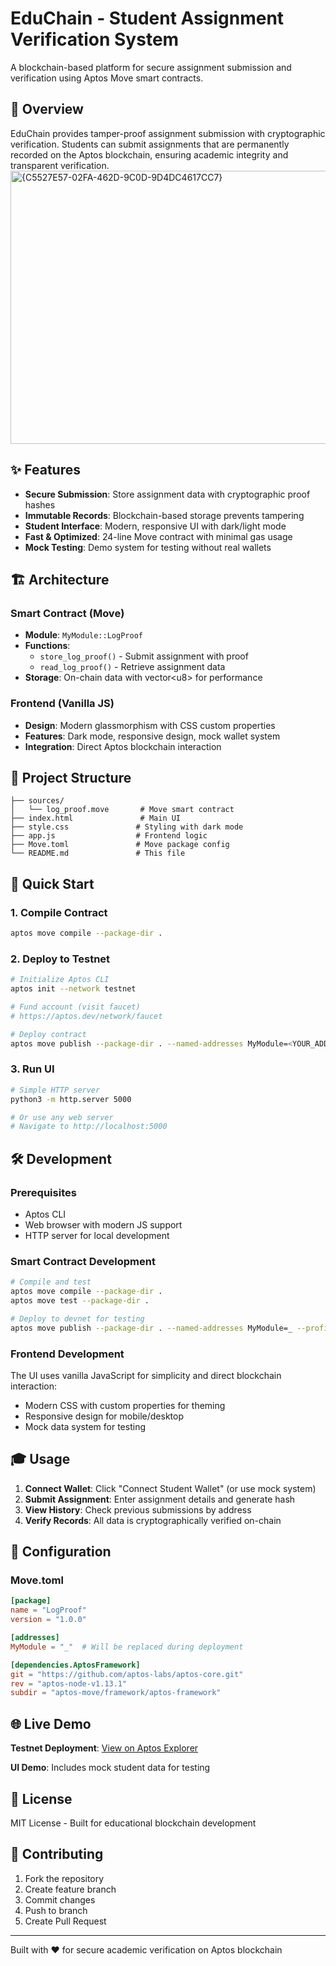 # EduChain - Student Assignment Verification System

A blockchain-based platform for secure assignment submission and verification using Aptos Move smart contracts.

## 🎯 Overview

EduChain provides tamper-proof assignment submission with cryptographic verification. Students can submit assignments that are permanently recorded on the Aptos blockchain, ensuring academic integrity and transparent verification.
<img width="562" height="437" alt="{C5527E57-02FA-462D-9C0D-9D4DC4617CC7}" src="https://github.com/user-attachments/assets/de00f175-ff9a-4d20-837a-3836cfe848fd" />


## ✨ Features

- **Secure Submission**: Store assignment data with cryptographic proof hashes
- **Immutable Records**: Blockchain-based storage prevents tampering
- **Student Interface**: Modern, responsive UI with dark/light mode
- **Fast & Optimized**: 24-line Move contract with minimal gas usage
- **Mock Testing**: Demo system for testing without real wallets

## 🏗️ Architecture

### Smart Contract (Move)
- **Module**: `MyModule::LogProof`
- **Functions**: 
  - `store_log_proof()` - Submit assignment with proof
  - `read_log_proof()` - Retrieve assignment data
- **Storage**: On-chain data with vector&lt;u8&gt; for performance

### Frontend (Vanilla JS)
- **Design**: Modern glassmorphism with CSS custom properties
- **Features**: Dark mode, responsive design, mock wallet system
- **Integration**: Direct Aptos blockchain interaction

## 📁 Project Structure

```
├── sources/
│   └── log_proof.move       # Move smart contract
├── index.html               # Main UI
├── style.css               # Styling with dark mode
├── app.js                  # Frontend logic
├── Move.toml               # Move package config
└── README.md               # This file
```

## 🚀 Quick Start

### 1. Compile Contract
```bash
aptos move compile --package-dir .
```

### 2. Deploy to Testnet
```bash
# Initialize Aptos CLI
aptos init --network testnet

# Fund account (visit faucet)
# https://aptos.dev/network/faucet

# Deploy contract
aptos move publish --package-dir . --named-addresses MyModule=<YOUR_ADDRESS>
```

### 3. Run UI
```bash
# Simple HTTP server
python3 -m http.server 5000

# Or use any web server
# Navigate to http://localhost:5000
```

## 🛠️ Development

### Prerequisites
- Aptos CLI
- Web browser with modern JS support
- HTTP server for local development

### Smart Contract Development
```bash
# Compile and test
aptos move compile --package-dir .
aptos move test --package-dir .

# Deploy to devnet for testing
aptos move publish --package-dir . --named-addresses MyModule=_ --profile devnet
```

### Frontend Development
The UI uses vanilla JavaScript for simplicity and direct blockchain interaction:
- Modern CSS with custom properties for theming
- Responsive design for mobile/desktop
- Mock data system for testing

## 🎓 Usage

1. **Connect Wallet**: Click "Connect Student Wallet" (or use mock system)
2. **Submit Assignment**: Enter assignment details and generate hash
3. **View History**: Check previous submissions by address
4. **Verify Records**: All data is cryptographically verified on-chain

## 🔧 Configuration

### Move.toml
```toml
[package]
name = "LogProof"
version = "1.0.0"

[addresses]
MyModule = "_"  # Will be replaced during deployment

[dependencies.AptosFramework]
git = "https://github.com/aptos-labs/aptos-core.git"
rev = "aptos-node-v1.13.1"
subdir = "aptos-move/framework/aptos-framework"
```

## 🌐 Live Demo

**Testnet Deployment**: [View on Aptos Explorer](https://explorer.aptoslabs.com/)

**UI Demo**: Includes mock student data for testing

## 📝 License

MIT License - Built for educational blockchain development

## 🤝 Contributing

1. Fork the repository
2. Create feature branch
3. Commit changes
4. Push to branch
5. Create Pull Request

---

Built with ❤️ for secure academic verification on Aptos blockchain
